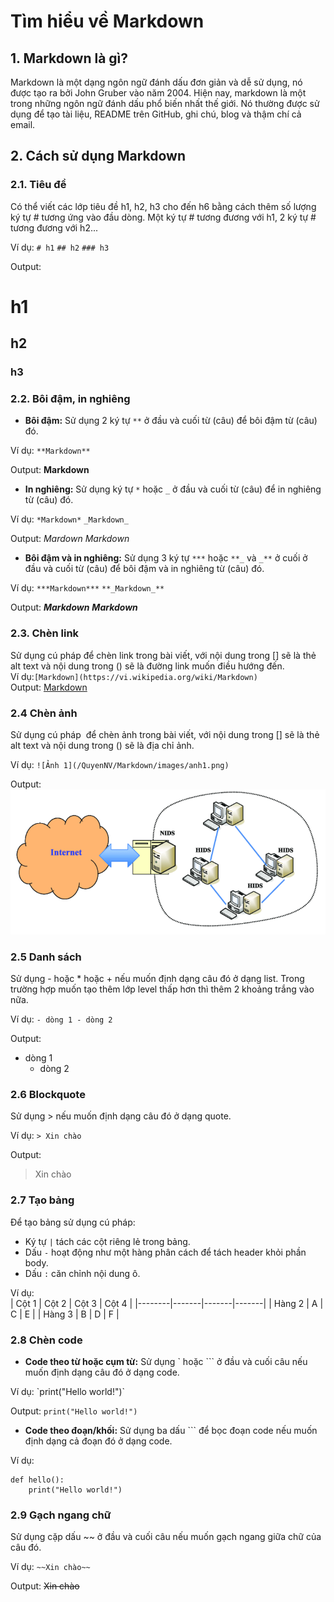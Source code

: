 # Tìm hiểu về Markdown 

## **1. Markdown là gì?**  

Markdown là một dạng ngôn ngữ đánh dấu đơn giản và dễ sử dụng, nó được tạo ra bởi John Gruber vào năm 2004. Hiện nay, markdown là một trong những ngôn ngữ đánh dấu phổ biến nhất thế giới. Nó thường được sử dụng để tạo tài liệu, README trên GitHub, ghi chú, blog và thậm chí cả email.

## **2. Cách sử dụng Markdown**

### **2.1. Tiêu đề**  

Có thể viết các lớp tiêu đề h1, h2, h3 cho đến h6 bằng cách thêm số lượng ký tự # tương ứng vào đầu dòng. Một ký tự # tương đương với h1, 2 ký tự # tương đương với h2...  

Ví dụ: `# h1` `## h2` `### h3` 

Output:
# h1
## h2
### h3  

### **2.2. Bôi đậm, in nghiêng**  

* **Bôi đậm:** Sử dụng 2 ký tự `**` ở đầu và cuối từ (câu) để bôi đậm từ (câu) đó.  

Ví dụ: `**Markdown**`  

Output: **Markdown**  
* **In nghiêng:** Sử dụng ký tự `*` hoặc `_` ở đầu và cuối từ (câu) để in nghiêng từ (câu) đó. 

Ví dụ: `*Markdown*`  `_Markdown_` 

Output: *Mardown*  _Markdown_  
* **Bôi đậm và in nghiêng:** Sử dụng 3 ký tự `***` hoặc `**_` và `_**` ở cuối ở đầu và cuối từ (câu) để bôi đậm và in nghiêng từ (câu) đó.  

Ví dụ: `***Markdown***` `**_Markdown_**`  

Output: ***Markdown*** **_Markdown_** 

### **2.3. Chèn link** 

Sử dụng cú pháp []() để chèn link trong bài viết, với nội dung trong [] sẽ là thẻ alt text và nội dung trong () sẽ là đường link muốn điều hướng đến.  
Ví dụ:`[Markdown](https://vi.wikipedia.org/wiki/Markdown)`  
Output: [Markdown](https://vi.wikipedia.org/wiki/Markdown)

### **2.4 Chèn ảnh**

Sử dụng cú pháp ![]() để chèn ảnh trong bài viết, với nội dung trong [] sẽ là thẻ alt text và nội dung trong () sẽ là địa chỉ ảnh.

Ví dụ: `![Ảnh 1](/QuyenNV/Markdown/images/anh1.png)`

Output: ![Ảnh 1](/QuyenNV/Markdown/images/anh1.png)

### **2.5 Danh sách**

Sử dụng - hoặc * hoặc + nếu muốn định dạng câu đó ở dạng list. Trong trường hợp muốn tạo thêm lớp level thấp hơn thì thêm 2 khoảng trắng vào nữa.

Ví dụ: `- dòng 1 - dòng 2`

Output: 
- dòng 1
  - dòng 2 

### **2.6 Blockquote**

Sử dụng > nếu muốn định dạng câu đó ở dạng quote.

Ví dụ: `> Xin chào`

Output: 
> Xin chào

### **2.7 Tạo bảng**

Để tạo bảng sử dụng cú pháp:
- Ký tự `|` tách các cột riêng lẻ trong bảng.
- Dấu `-` hoạt động như một hàng phân cách để tách header khỏi phần body.
- Dấu `:` căn chỉnh nội dung ô.

Ví dụ:  
| Cột 1  | Cột 2 | Cột 3 | Cột 4 |
|--------|-------|-------|-------|
| Hàng 2 | A     | C     | E     |
| Hàng 3 | B     | D     | F     |

### **2.8 Chèn code**

* **Code theo từ hoặc cụm từ:** Sử dụng ` hoặc ``` ở đầu và cuối câu nếu muốn định dạng câu đó ở dạng code.

Ví dụ: \`print("Hello world!")\`

Output: `print("Hello world!")`

* **Code theo đoạn/khối:** Sử dụng ba dấu ``` để bọc đoạn code nếu muốn định dạng cả đoạn đó ở dạng code.

Ví dụ: 
```
def hello():
    print("Hello world!")
```

### 2.9 Gạch ngang chữ

Sử dụng cặp dấu ~~ ở đầu và cuối câu nếu muốn gạch ngang giữa chữ của câu đó.

Ví dụ: `~~Xin chào~~`

Output: ~~Xin chào~~
